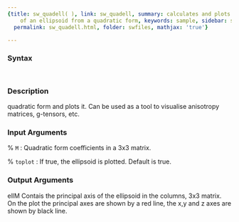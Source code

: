 ```yaml
---
{title: sw_quadell( ), link: sw_quadell, summary: calculates and plots the parameters
    of an ellipsoid from a quadratic form, keywords: sample, sidebar: sw_sidebar,
  permalink: sw_quadell.html, folder: swfiles, mathjax: 'true'}

---
```


### Syntax

` `

### Description

quadratic form and plots it. Can be used as a tool to visualise
anisotropy matrices, g-tensors, etc.
 

### Input Arguments

% `M`
: Quadratic form coefficients in a 3x3 matrix.

% `toplot`
: If true, the ellipsoid is plotted. Default is true.

### Output Arguments

ellM      Contais the principal axis of the ellipsoid in the columns, 3x3
matrix.
On the plot the principal axes are shown by a red line, the x,y and z
axes are shown by black line.

